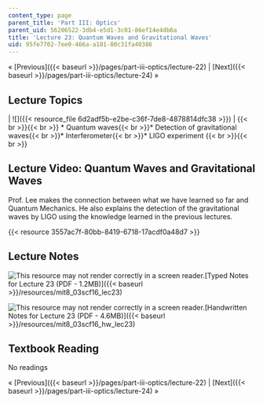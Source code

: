 ```yaml
---
content_type: page
parent_title: 'Part III: Optics'
parent_uid: 56206522-3db4-e5d1-3c01-86ef14e4db6a
title: 'Lecture 23: Quantum Waves and Gravitational Waves'
uid: 95fe7702-7ee0-466a-a181-80c31fa40386
---
```


« [Previous]({{< baseurl >}}/pages/part-iii-optics/lecture-22) | [Next]({{< baseurl >}}/pages/part-iii-optics/lecture-24) »

Lecture Topics
--------------

| ![]({{< resource_file 6d2adf5b-e2be-c36f-7de8-4878814dfc38 >}}) |  {{< br >}}{{< br >}} *   Quantum waves{{< br >}}*   Detection of gravitational waves{{< br >}}*   Interferometer{{< br >}}*   LIGO experiment {{< br >}}{{< br >}}  

Lecture Video: Quantum Waves and Gravitational Waves
----------------------------------------------------

Prof. Lee makes the connection between what we have learned so far and Quantum Mechanics. He also explains the detection of the gravitational waves by LIGO using the knowledge learned in the previous lectures.

{{< resource 3557ac7f-80bb-8419-6718-17acdf0a48d7 >}}

Lecture Notes
-------------

![This resource may not render correctly in a screen reader.](/images/inacessible.gif)[Typed Notes for Lecture 23 (PDF - 1.2MB)]({{< baseurl >}}/resources/mit8_03scf16_lec23)

![This resource may not render correctly in a screen reader.](/images/inacessible.gif)[Handwritten Notes for Lecture 23 (PDF - 4.6MB)]({{< baseurl >}}/resources/mit8_03scf16_hw_lec23)

Textbook Reading
----------------

No readings

« [Previous]({{< baseurl >}}/pages/part-iii-optics/lecture-22) | [Next]({{< baseurl >}}/pages/part-iii-optics/lecture-24) »